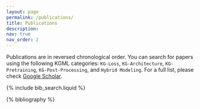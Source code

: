 ```yaml
---
layout: page
permalink: /publications/
title: Publications
description: 
nav: true
nav_order: 2
---
```


Publications are in reversed chronological order. You can search for papers using the following KGML categories: `KG-Loss`, `KG-Architecture`, `KG-Pretraining`, `KG-Post-Processing`, and `Hybrid Modeling`.  For a full list, please check [Google Scholar](https://scholar.google.com/citations?user=aJdbHAoAAAAJ&hl=en).

<!-- _pages/publications.md -->

<!-- Bibsearch Feature -->

{% include bib_search.liquid %}

<div class="publications">

{% bibliography %}

</div>
